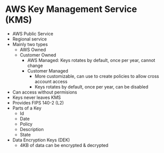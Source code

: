 
# AWS Key Management Service (KMS)

- AWS Public Service
- Regional service
- Mainly two types
    - AWS Owned
    - Customer Owned
        - AWS Managed: Keys rotates by default, once per year, cannot change
        - Customer Managed
            - More customizable, can use to create policies to allow cross account access
            - Keys rotates by default, once per year, can be disabled
- Can access without permisions
- Keys never leaves KMS
- Provides FIPS 140-2 (L2)
- Parts of a Key
    - Id
    - Date
    - Policy
    - Description
    - State
- Data Encryption Keys (DEK)
    - 4KB of data can be encrypted & decrypted

